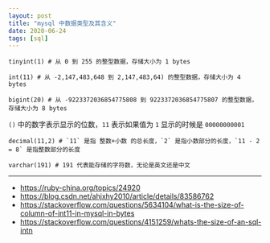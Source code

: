 ```yaml
---
layout: post
title: "mysql 中数据类型及其含义"
date: 2020-06-24
tags: [sql]
---
```


```
tinyint(1) # 从 0 到 255 的整型数据，存储大小为 1 bytes
```

```
int(11) # 从 -2,147,483,648 到 2,147,483,64) 的整型数据，存储大小为 4 bytes
```

```
bigint(20) # 从 -9223372036854775808 到 9223372036854775807 的整型数据，存储大小为 8 bytes
```

`()` 中的数字表示显示的位数，`11` 表示如果值为 `1` 显示的时候是 `00000000001`

```
decimal(11,2) # `11` 是指 整数+小数 的总长度，`2` 是指小数部分的长度，`11 - 2 = 8` 是指整数部分的长度
```

```
varchar(191) # 191 代表能存储的字符数，无论是英文还是中文
```

---

* https://ruby-china.org/topics/24920
* https://blog.csdn.net/ahjxhy2010/article/details/83586762
* https://stackoverflow.com/questions/5634104/what-is-the-size-of-column-of-int11-in-mysql-in-bytes
* https://stackoverflow.com/questions/4151259/whats-the-size-of-an-sql-intn
